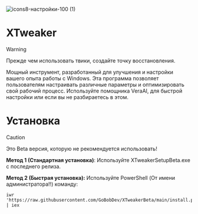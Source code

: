 


![icons8-настройки-100 (1)](https://github.com/user-attachments/assets/18633822-8101-4aad-81c4-a37c0ab38f49)



# XTweaker

> [!WARNING]
> Прежде чем использовать твики, создайте точку восстановления.

Мощный инструмент, разработанный для улучшения и настройки вашего опыта работы с Windows.
Эта программа позволяет пользователям настраивать различные параметры и оптимизировать свой рабочий процесс.
Используйте помощника VeraAI, для быстрой настройки или если вы не разбираетесь в этом.


# Установка #

> [!CAUTION]
> Это Beta версия, которую не рекомендуется использовать!

**Метод 1 (Стандартная установка)**: Используйте XTweakerSetupBeta.exe с последнего релиза.

**Метод 2 (Быстрая установка):** Используйте PowerShell (От имени администратора!!) команду:

```
iwr 'https://raw.githubusercontent.com/GoBobDev/XTweakerBeta/main/install.ps1' | iex
```


